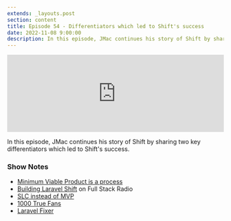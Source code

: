 ```yaml
---
extends: _layouts.post
section: content
title: Episode 54 - Differentiators which led to Shift's success
date: 2022-11-08 9:00:00
description: In this episode, JMac continues his story of Shift by sharing two key differentiators which led to Shift's success.
---
```

<iframe src="https://share.transistor.fm/e/dcd3b0ce" width="100%" height="180" frameborder="0" scrolling="no" seamless="true" style="width:100%; height:180px;"></iframe>

In this episode, JMac continues his story of Shift by sharing two key differentiators which led to Shift's success.

### Show Notes
- [Minimum Viable Product is a process](https://www.ycombinator.com/library/4Q-a-minimum-viable-product-is-not-a-product-it-s-a-process)
- [Building Laravel Shift](http://www.fullstackradio.com/36) on Full Stack Radio
- [SLC instead of MVP](https://blog.asmartbear.com/slc.html)
- [1000 True Fans](https://kk.org/thetechnium/1000-true-fans/)
- [Laravel Fixer](https://laravelshift.com/laravel-code-fixer)
